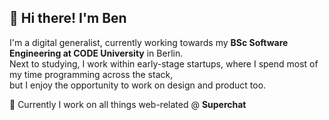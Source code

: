 ## 👋 Hi there! I'm Ben


I'm a digital generalist, currently working towards my **BSc Software Engineering at CODE University** in Berlin.  
Next to studying, I work within early-stage startups, where I spend most of my time programming across the stack,  
but I enjoy the opportunity to work on design and product too.

💬 Currently I work on all things web-related @ **Superchat**
